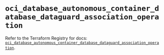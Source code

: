 # `oci_database_autonomous_container_database_dataguard_association_operation`

Refer to the Terraform Registry for docs: [`oci_database_autonomous_container_database_dataguard_association_operation`](https://registry.terraform.io/providers/oracle/oci/7.19.0/docs/resources/database_autonomous_container_database_dataguard_association_operation).
